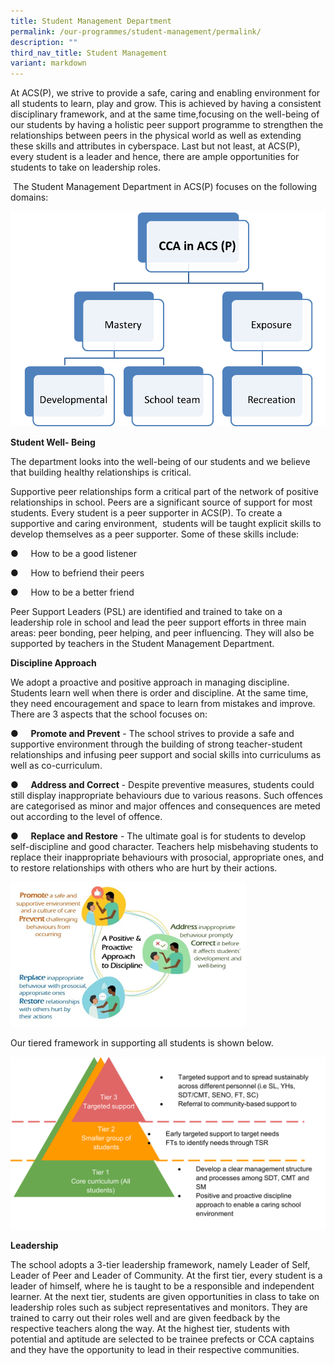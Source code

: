 ```yaml
---
title: Student Management Department
permalink: /our-programmes/student-management/permalink/
description: ""
third_nav_title: Student Management
variant: markdown
---
```


At ACS(P), we strive to provide a safe, caring and enabling environment for all students to learn, play and grow. This is achieved by having a consistent disciplinary framework, and at the same time,focusing on the well-being of our students by having a holistic peer support programme to strengthen the relationships between peers in the physical world as well as extending these skills and attributes in cyberspace. Last but not least, at ACS(P), every student is a leader and hence, there are ample opportunities for students to take on leadership roles.

 The Student Management Department in ACS(P) focuses on the following domains:

![](/images/CCA%2001.png)

**Student Well- Being**

The department looks into the well-being of our students and we believe that building healthy relationships is critical.

Supportive peer relationships form a critical part of the network of positive relationships in school. Peers are a significant source of support for most students. Every student is a peer supporter in ACS(P). To create a supportive and caring environment,  students will be taught explicit skills to develop themselves as a peer supporter. Some of these skills include:

●     How to be a good listener

●     How to befriend their peers

●     How to be a better friend

Peer Support Leaders (PSL) are identified and trained to take on a leadership role in school and lead the peer support efforts in three main areas: peer bonding, peer helping, and peer influencing. They will also be supported by teachers in the Student Management Department.

**Discipline Approach**

We adopt a proactive and positive approach in managing discipline. Students learn well when there is order and discipline. At the same time, they need encouragement and space to learn from mistakes and improve. There are 3 aspects that the school focuses on:

●     **Promote and Prevent** - The school strives to provide a safe and supportive environment through the building of strong teacher-student relationships and infusing peer support and social skills into curriculums as well as co-curriculum.

●     **Address and Correct** \- Despite preventive measures, students could still display inappropriate behaviours due to various reasons. Such offences are categorised as minor and major offences and consequences are meted out according to the level of offence.

●     **Replace and Restore** - The ultimate goal is for students to develop self-discipline and good character. Teachers help misbehaving students to replace their inappropriate behaviours with prosocial, appropriate ones, and to restore relationships with others who are hurt by their actions.

![](/images/studentmanagement2.png)


Our tiered framework in supporting all students is shown below.

![](/images/student_management3%20.png)

**Leadership**

The school adopts a 3-tier leadership framework, namely Leader of Self, Leader of Peer and Leader of Community. At the first tier, every student is a leader of himself, where he is taught to be a responsible and independent learner. At the next tier, students are given opportunities in class to take on leadership roles such as subject representatives and monitors. They are trained to carry out their roles well and are given feedback by the respective teachers along the way. At the highest tier, students with potential and aptitude are selected to be trainee prefects or CCA captains and they have the opportunity to lead in their respective communities.